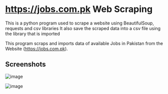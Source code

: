 # https://jobs.com.pk Web Scraping

This is a python program used to scrape a website using BeautifulSoup, requests and csv libraries
It also save the scraped data into a csv file using the library that is imported

This program scraps and imports data of available Jobs in Pakistan from the Website (https://jobs.com.pk).

## Screenshots

![image](https://user-images.githubusercontent.com/63827449/192713982-8f83e9b0-9a2a-43ed-bed7-e65be1bbb893.png)

![image](https://user-images.githubusercontent.com/63827449/192713766-1b741e0f-2655-4ad0-aeb0-7a5ebb203323.png)
